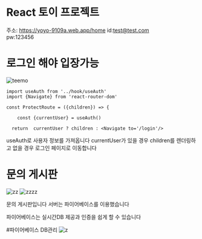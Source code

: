 # React 토이 프로젝트
주소: https://yoyo-9109a.web.app/home
id:test@test.com    
pw:123456

# 로그인 해야 입장가능
![teemo](https://github.com/rnr9928/REACT/assets/97073355/f5826e18-bcf9-47cf-aeaa-e030fbf25919)

```
import useAuth from '../hook/useAuth'
import {Navigate} from 'react-router-dom'

const ProtectRoute = ({children}) => {

    const {currentUser} = useAuth()

  return  currentUser ? children : <Navigate to='/login'/>
```
useAuth로 사용자 정보를 가져옵니다
currentUser가 있을 경우 children를 렌더링하고 
없을 경우 로그인 페이지로 이동합니다


# 문의 게시판

![zz](https://github.com/rnr9928/REACT/assets/97073355/ca7a1501-0dd0-4869-9c3f-a30d4a8413f3)
![zzzz](https://github.com/rnr9928/REACT/assets/97073355/6f904814-5eea-45f9-8810-c66a27b1d45d)

문의 게시판입니다
서버는 파이어베이스를 이용했습니다

파이어베이스는 실시간DB 제공과  인증을 쉽게 할 수 있습니다

#파이어베이스  DB관리
![z](https://github.com/rnr9928/REACT/assets/97073355/fa4d6a43-ce9b-42f4-9b8e-aeb7e8442923)

